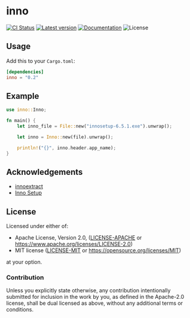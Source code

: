 # inno

[![CI Status](https://github.com/russellbanks/inno/workflows/CI/badge.svg)](https://github.com/russellbanks/inno/actions)
[![Latest version](https://img.shields.io/crates/v/inno.svg)](https://crates.io/crates/inno)
[![Documentation](https://docs.rs/inno/badge.svg)](https://docs.rs/inno)
![License](https://img.shields.io/crates/l/inno.svg)

## Usage

Add this to your `Cargo.toml`:

```toml
[dependencies]
inno = "0.2"
```

## Example

```rust
use inno::Inno;

fn main() {
    let inno_file = File::new("innosetup-6.5.1.exe").unwrap();

    let inno = Inno::new(file).unwrap();

    println!("{}", inno.header.app_name);
}
```

## Acknowledgements

* [innoextract](https://github.com/dscharrer/innoextract)
* [Inno Setup](https://jrsoftware.org/isinfo.php)

## License

Licensed under either of:

* Apache License, Version 2.0, ([LICENSE-APACHE](LICENSE-APACHE.md) or https://www.apache.org/licenses/LICENSE-2.0)
* MIT license ([LICENSE-MIT](LICENSE-MIT.md) or https://opensource.org/licenses/MIT)

at your option.

### Contribution

Unless you explicitly state otherwise, any contribution intentionally submitted
for inclusion in the work by you, as defined in the Apache-2.0 license, shall be dual licensed as above, without any
additional terms or conditions.
